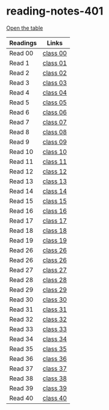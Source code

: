 # reading-notes-401

[Open the table](https://401-advanced-javascript-anolla.github.io/reading-notes-401/)

Readings | Links
-------- | ------
Read 00| [class 00](https://401-advanced-javascript-anolla.github.io/reading-notes-401/class-00)
Read 1| [class 01](https://401-advanced-javascript-anolla.github.io/reading-notes-401/class-01)
Read 2 | [class 02](https://401-advanced-javascript-anolla.github.io/reading-notes-401/class-02) 
Read 3 | [class 03](https://401-advanced-javascript-anolla.github.io/reading-notes-401/class-03)
Read 4 | [class 04](https://401-advanced-javascript-anolla.github.io/reading-notes-401/class-04)
Read 5 | [class 05](https://401-advanced-javascript-anolla.github.io/reading-notes-401/class-05)
Read 6 | [class 06](https://401-advanced-javascript-anolla.github.io/reading-notes-401/class-06)
Read 7 | [class 07](https://401-advanced-javascript-anolla.github.io/reading-notes-401/class-07)
Read 8 | [class 08](https://401-advanced-javascript-anolla.github.io/reading-notes-401/class-08)
Read 9 | [class 09](https://401-advanced-javascript-anolla.github.io/reading-notes-401/class-09)
Read 10 | [class 10](https://401-advanced-javascript-anolla.github.io/reading-notes-401/class-10)
Read 11 | [class 11](https://401-advanced-javascript-anolla.github.io/reading-notes-401/class-11)
Read 12 | [class 12](https://401-advanced-javascript-anolla.github.io/reading-notes-401/class-12)
Read 13 | [class 13](https://401-advanced-javascript-anolla.github.io/reading-notes-401/class-13)
Read 14 | [class 14](https://401-advanced-javascript-anolla.github.io/reading-notes-401/class-14)
Read 15 | [class 15](https://401-advanced-javascript-anolla.github.io/reading-notes-401/class-15)
Read 16 | [class 16](https://401-advanced-javascript-anolla.github.io/reading-notes-401/class-16)
Read 17 | [class 17](https://401-advanced-javascript-anolla.github.io/reading-notes-401/class-17)
Read 18 | [class 18](https://401-advanced-javascript-anolla.github.io/reading-notes-401/class-18)
Read 19 | [class 19](https://401-advanced-javascript-anolla.github.io/reading-notes-401/class-19)
Read 26 | [class 26](https://401-advanced-javascript-anolla.github.io/reading-notes-401/class-26)
Read 26 | [class 26](https://401-advanced-javascript-anolla.github.io/reading-notes-401/class-26)
Read 27 | [class 27](https://401-advanced-javascript-anolla.github.io/reading-notes-401/class-27)
Read 28 | [class 28](https://401-advanced-javascript-anolla.github.io/reading-notes-401/class-28)
Read 29 | [class 29](https://401-advanced-javascript-anolla.github.io/reading-notes-401/class-29)
Read 30 | [class 30](https://401-advanced-javascript-anolla.github.io/reading-notes-401/class-30)
Read 31 | [class 31](https://401-advanced-javascript-anolla.github.io/reading-notes-401/class-31)
Read 32 | [class 32](https://401-advanced-javascript-anolla.github.io/reading-notes-401/class-32)
Read 33 | [class 33](https://401-advanced-javascript-anolla.github.io/reading-notes-401/class-33)
Read 34 | [class 34](https://401-advanced-javascript-anolla.github.io/reading-notes-401/class-34)
Read 35 | [class 35](https://401-advanced-javascript-anolla.github.io/reading-notes-401/class-35)
Read 36 | [class 36](https://401-advanced-javascript-anolla.github.io/reading-notes-401/class-36)
Read 37 | [class 37](https://401-advanced-javascript-anolla.github.io/reading-notes-401/class-37)
Read 38 | [class 38](https://401-advanced-javascript-anolla.github.io/reading-notes-401/class-38)
Read 39 | [class 39](https://401-advanced-javascript-anolla.github.io/reading-notes-401/class-39)
Read 40 | [class 40](https://401-advanced-javascript-anolla.github.io/reading-notes-401/class-40)
